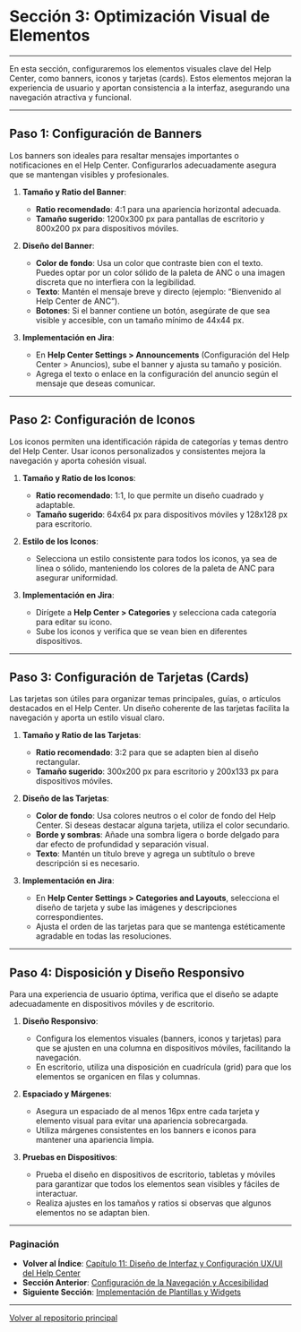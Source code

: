 # Sección 3: Optimización Visual de Elementos

---

En esta sección, configuraremos los elementos visuales clave del Help Center, como banners, iconos y tarjetas (cards). Estos elementos mejoran la experiencia de usuario y aportan consistencia a la interfaz, asegurando una navegación atractiva y funcional.

---

## Paso 1: Configuración de Banners

Los banners son ideales para resaltar mensajes importantes o notificaciones en el Help Center. Configurarlos adecuadamente asegura que se mantengan visibles y profesionales.

1. **Tamaño y Ratio del Banner**:
   - **Ratio recomendado**: 4:1 para una apariencia horizontal adecuada.
   - **Tamaño sugerido**: 1200x300 px para pantallas de escritorio y 800x200 px para dispositivos móviles.

2. **Diseño del Banner**:
   - **Color de fondo**: Usa un color que contraste bien con el texto. Puedes optar por un color sólido de la paleta de ANC o una imagen discreta que no interfiera con la legibilidad.
   - **Texto**: Mantén el mensaje breve y directo (ejemplo: “Bienvenido al Help Center de ANC”).
   - **Botones**: Si el banner contiene un botón, asegúrate de que sea visible y accesible, con un tamaño mínimo de 44x44 px.

3. **Implementación en Jira**:
   - En **Help Center Settings > Announcements** (Configuración del Help Center > Anuncios), sube el banner y ajusta su tamaño y posición.
   - Agrega el texto o enlace en la configuración del anuncio según el mensaje que deseas comunicar.

---

## Paso 2: Configuración de Iconos

Los iconos permiten una identificación rápida de categorías y temas dentro del Help Center. Usar iconos personalizados y consistentes mejora la navegación y aporta cohesión visual.

1. **Tamaño y Ratio de los Iconos**:
   - **Ratio recomendado**: 1:1, lo que permite un diseño cuadrado y adaptable.
   - **Tamaño sugerido**: 64x64 px para dispositivos móviles y 128x128 px para escritorio.

2. **Estilo de los Iconos**:
   - Selecciona un estilo consistente para todos los iconos, ya sea de línea o sólido, manteniendo los colores de la paleta de ANC para asegurar uniformidad.

3. **Implementación en Jira**:
   - Dirígete a **Help Center > Categories** y selecciona cada categoría para editar su icono.
   - Sube los iconos y verifica que se vean bien en diferentes dispositivos.

---

## Paso 3: Configuración de Tarjetas (Cards)

Las tarjetas son útiles para organizar temas principales, guías, o artículos destacados en el Help Center. Un diseño coherente de las tarjetas facilita la navegación y aporta un estilo visual claro.

1. **Tamaño y Ratio de las Tarjetas**:
   - **Ratio recomendado**: 3:2 para que se adapten bien al diseño rectangular.
   - **Tamaño sugerido**: 300x200 px para escritorio y 200x133 px para dispositivos móviles.

2. **Diseño de las Tarjetas**:
   - **Color de fondo**: Usa colores neutros o el color de fondo del Help Center. Si deseas destacar alguna tarjeta, utiliza el color secundario.
   - **Borde y sombras**: Añade una sombra ligera o borde delgado para dar efecto de profundidad y separación visual.
   - **Texto**: Mantén un título breve y agrega un subtítulo o breve descripción si es necesario.

3. **Implementación en Jira**:
   - En **Help Center Settings > Categories and Layouts**, selecciona el diseño de tarjeta y sube las imágenes y descripciones correspondientes.
   - Ajusta el orden de las tarjetas para que se mantenga estéticamente agradable en todas las resoluciones.

---

## Paso 4: Disposición y Diseño Responsivo

Para una experiencia de usuario óptima, verifica que el diseño se adapte adecuadamente en dispositivos móviles y de escritorio.

1. **Diseño Responsivo**:
   - Configura los elementos visuales (banners, iconos y tarjetas) para que se ajusten en una columna en dispositivos móviles, facilitando la navegación.
   - En escritorio, utiliza una disposición en cuadrícula (grid) para que los elementos se organicen en filas y columnas.

2. **Espaciado y Márgenes**:
   - Asegura un espaciado de al menos 16px entre cada tarjeta y elemento visual para evitar una apariencia sobrecargada.
   - Utiliza márgenes consistentes en los banners e iconos para mantener una apariencia limpia.

3. **Pruebas en Dispositivos**:
   - Prueba el diseño en dispositivos de escritorio, tabletas y móviles para garantizar que todos los elementos sean visibles y fáciles de interactuar.
   - Realiza ajustes en los tamaños y ratios si observas que algunos elementos no se adaptan bien.

---

### Paginación

- **Volver al Índice**: [Capítulo 11: Diseño de Interfaz y Configuración UX/UI del Help Center](11_ANC_Help_Center_Capitulo_11.md)
- **Sección Anterior**: [Configuración de la Navegación y Accesibilidad](11.2_ANC_Help_Center_Navegacion_Accesibilidad.md)
- **Siguiente Sección**: [Implementación de Plantillas y Widgets](11.4_ANC_Help_Center_Plantillas_Widgets.md)

---

[Volver al repositorio principal](https://carloslhg.github.io/repositorio)
